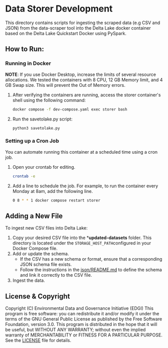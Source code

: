 # Data Storer Development

This directory contains scripts for ingesting the scraped data (e.g CSV and JSON) from the data-scraper tool into the Delta Lake docker container based on the Delta Lake Quickstart Docker using PySpark.


## How to Run:
### Running in Docker

**NOTE**: If you use Docker Desktop, increase the limits of several resource allocations. We tested the containers with 8 CPU, 12 GB Memory limit, and 4 GB Swap size. This will prevent the Out of Memory errors. 

1. After verifying the containers are running, access the storer container's shell using the following command:
    ```bash
    docker compose -f dev-compose.yaml exec storer bash
    ```

2. Run the savetolake.py script:
    ```bash
    python3 savetolake.py
    ```

### Setting up a Cron Job
You can automate running this container at a scheduled time using a cron job.

1. Open your crontab for editing.
    ```bash
    crontab -e
    ```

2. Add a line to schedule the job. For example, to run the container every Monday at 8am, add the following line.
    ```bash
    0 8 * * 1 docker compose restart storer
    ```

## Adding a New File
To ingest new CSV files into Delta Lake:
1. Copy your desired CSV file into the ***updated-datasets** folder. This directory is located under the `STORAGE_HOST_PATH`configured in your Docker Compose file.
2. Add or update the schema.
    - If the CSV has a new schema or format, ensure that a corresponding JSON schema file exists.
    - Follow the instructions in the [json/README.md](../json/README.md) to define the schema and link it correctly to the CSV file.
3. Ingest the data.

## License & Copyright
Copyright (C) Environmental Data and Governance Initiative (EDGI) This program is free software: you can redistribute it and/or modify it under the terms of the GNU General Public License as published by the Free Software Foundation, version 3.0.
This program is distributed in the hope that it will be useful, but WITHOUT ANY WARRANTY; without even the implied warranty of MERCHANTABILITY or FITNESS FOR A PARTICULAR PURPOSE.
See the [LICENSE](../LICENSE) file for details.

